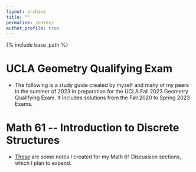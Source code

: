 ```yaml
---
layout: archive
title: ""
permalink: /notes/
author_profile: true
---
```


{% include base_path %}

  
UCLA Geometry Qualifying Exam
======
* The following is a study guide created by myself and many of my peers in the summer of 2023 in preparation for the UCLA Fall 2023 Geometry Qualifying Exam. It includes solutions from the Fall 2020 to Spring 2023 Exams. 

Math 61 -- Introduction to Discrete Structures
======
* [These]((http://thomasmartinez0.github.io/files/Math61_Miscellaneous_Notes.pdf)) are some notes I created for my Math 61 Discussion sections, which I plan to expand.